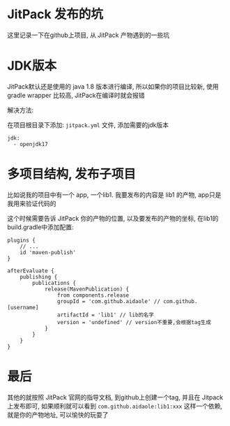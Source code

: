 # JitPack 发布的坑

这里记录一下在github上项目, 从 JitPack 产物遇到的一些坑

# JDK版本

JitPack默认还是使用的 java 1.8 版本进行编译, 所以如果你的项目比较新, 使用 gradle wrapper 比较高, JitPack在编译时就会报错

解决方法:

在项目根目录下添加: `jitpack.yml` 文件, 添加需要的jdk版本

```
jdk:
  - openjdk17
```

# 多项目结构, 发布子项目

比如说我的项目中有一个 app, 一个lib1. 我要发布的内容是 lib1 的产物, app只是我用来验证代码的

这个时候需要告诉 JitPack 你的产物的位置, 以及要发布的产物的坐标, 在lib1的build.gradle中添加配置:

```
plugins {
    // ...
    id 'maven-publish'
}

afterEvaluate {
    publishing {
        publications {
            release(MavenPublication) {
                from components.release
                groupId = 'com.github.aidaole' // com.github.[username]
                artifactId = 'lib1' // lib的名字
                version = 'undefined' // version不重要,会根据tag生成
            }
        }
    }
}
```

# 最后

其他的就按照 JitPack 官网的指导文档, 到github上创建一个tag, 并且在 Jitpack 上发布即可, 如果顺利就可以看到 `com.github.aidaole:lib1:xxx` 这样一个依赖, 就是你的产物地址, 可以愉快的玩耍了